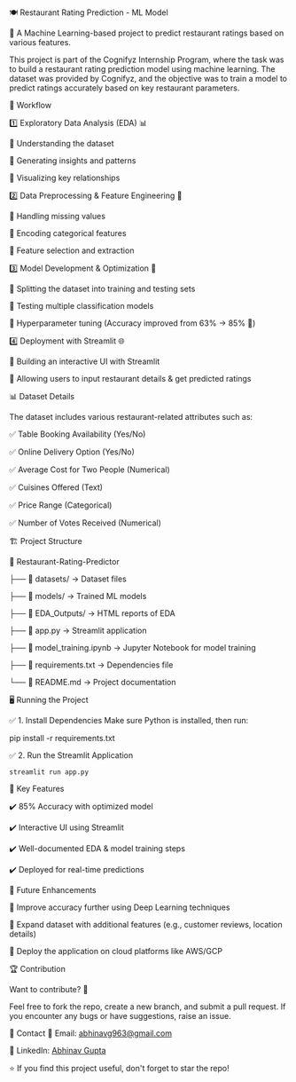 🍽️ Restaurant Rating Prediction - ML Model


📌 A Machine Learning-based project to predict restaurant ratings based on various features.


This project is part of the Cognifyz Internship Program, where the task was to build a restaurant rating prediction model using machine learning. The dataset was provided by Cognifyz, and the objective was to train a model to predict ratings accurately based on key restaurant parameters.

🚀 Workflow


1️⃣ Exploratory Data Analysis (EDA) 📊


🔹 Understanding the dataset


🔹 Generating insights and patterns


🔹 Visualizing key relationships



2️⃣ Data Preprocessing & Feature Engineering 🔧


🔹 Handling missing values


🔹 Encoding categorical features


🔹 Feature selection and extraction



3️⃣ Model Development & Optimization 🤖


🔹 Splitting the dataset into training and testing sets


🔹 Testing multiple classification models


🔹 Hyperparameter tuning (Accuracy improved from 63% → 85% 🚀)



4️⃣ Deployment with Streamlit 🌐


🔹 Building an interactive UI with Streamlit


🔹 Allowing users to input restaurant details & get predicted ratings



📊 Dataset Details


The dataset includes various restaurant-related attributes such as:


✅ Table Booking Availability (Yes/No)


✅ Online Delivery Option (Yes/No)


✅ Average Cost for Two People (Numerical)


✅ Cuisines Offered (Text)


✅ Price Range (Categorical)


✅ Number of Votes Received (Numerical)





🏗️ Project Structure


📂 Restaurant-Rating-Predictor


├── 📂 datasets/ → Dataset files


├── 📂 models/ → Trained ML models


├── 📂 EDA_Outputs/ → HTML reports of EDA


├── 📜 app.py → Streamlit application


├── 📜 model_training.ipynb → Jupyter Notebook for model training


├── 📜 requirements.txt → Dependencies file


└── 📜 README.md → Project documentation






🖥️ Running the Project

✅ 1. Install Dependencies
Make sure Python is installed, then run:


pip install -r requirements.txt



✅ 2. Run the Streamlit Application


    streamlit run app.py




    
📌 Key Features


✔️ 85% Accuracy with optimized model


✔️ Interactive UI using Streamlit


✔️ Well-documented EDA & model training steps


✔️ Deployed for real-time predictions





🔮 Future Enhancements


🚀 Improve accuracy further using Deep Learning techniques


🚀 Expand dataset with additional features (e.g., customer reviews, location details)


🚀 Deploy the application on cloud platforms like AWS/GCP





🏆 Contribution


Want to contribute? 🤝


Feel free to fork the repo, create a new branch, and submit a pull request. If you encounter any bugs or have suggestions, raise an issue.



📢 Contact
📩 Email: abhinavg963@gmail.com


🔗 LinkedIn: [Abhinav Gupta](https://www.linkedin.com/in/abhinav-gupta-34a1b2349)

⭐ If you find this project useful, don't forget to star the repo!

